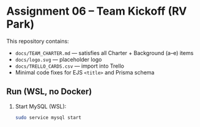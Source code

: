 # Assignment 06 – Team Kickoff (RV Park)

This repository contains:
- `docs/TEAM_CHARTER.md` — satisfies all Charter + Background (a–e) items
- `docs/logo.svg` — placeholder logo
- `docs/TRELLO_CARDS.csv` — import into Trello
- Minimal code fixes for EJS `<title>` and Prisma schema

## Run (WSL, no Docker)
1. Start MySQL (WSL):
   ```bash
   sudo service mysql start
